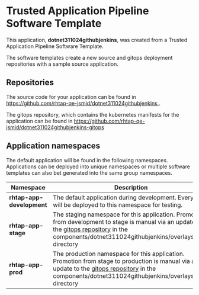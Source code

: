 # Trusted Application Pipeline Software Template 

This application, **dotnet311024githubjenkins**, was created from a Trusted Application Pipeline Software Template.

The software templates create a new source and gitops deployment repositories with a sample source application. 

## Repositories

The source code for your application can be found in [https://github.com/rhtap-qe-jsmid/dotnet311024githubjenkins ](https://github.com/rhtap-qe-jsmid/dotnet311024githubjenkins ).
 
The gitops repository, which contains the kubernetes manifests for the application can be found in 
[https://github.com/rhtap-qe-jsmid/dotnet311024githubjenkins-gitops ](https://github.com/rhtap-qe-jsmid/dotnet311024githubjenkins-gitops ) 

## Application namespaces 

The default application will be found in the following namespaces. Applications can be deployed into unique namespaces or multiple software templates can also bet generated into the same group namespaces.  

|  Namespace   |  Description   |  
| -------- | -------- |   
| **rhtap-app-development** | The default application during development. Every build will be deployed to this namespace for testing. | 
| **rhtap-app-stage** | The staging namespace for this application. Promotion from development to stage is manual via an update to the [gitops repository](https://github.com/rhtap-qe-jsmid/dotnet311024githubjenkins-gitops ) in the components/dotnet311024githubjenkins/overlays/prod directory |  
| **rhtap-app-prod** | The production namespace for this application. Promotion from stage to production is manual via an update to the [gitops repository](https://github.com/rhtap-qe-jsmid/dotnet311024githubjenkins-gitops ) in the components/dotnet311024githubjenkins/overlays/prod directory | 
